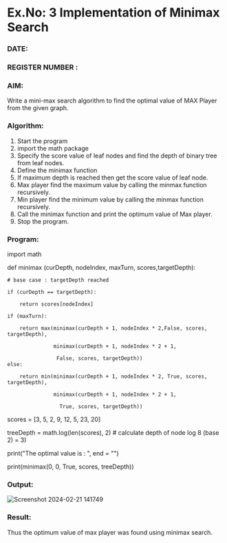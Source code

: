 # Ex.No: 3  Implementation of Minimax Search
### DATE:                                                                            
### REGISTER NUMBER : 
### AIM: 
Write a mini-max search algorithm to find the optimal value of MAX Player from the given graph.
### Algorithm:
1. Start the program
2. import the math package
3. Specify the score value of leaf nodes and find the depth of binary tree from leaf nodes.
4. Define the minimax function
5. If maximum depth is reached then get the score value of leaf node.
6. Max player find the maximum value by calling the minmax function recursively.
7. Min player find the minimum value by calling the minmax function recursively.
8. Call the minimax function  and print the optimum value of Max player.
9. Stop the program. 

### Program:

import math

def minimax (curDepth, nodeIndex, maxTurn, scores,targetDepth):

    # base case : targetDepth reached

    if (curDepth == targetDepth):
    
        return scores[nodeIndex]
    
    if (maxTurn):
    
        return max(minimax(curDepth + 1, nodeIndex * 2,False, scores, targetDepth),
        
                   minimax(curDepth + 1, nodeIndex * 2 + 1,
                   
                    False, scores, targetDepth))  
    else:
    
        return min(minimax(curDepth + 1, nodeIndex * 2, True, scores, targetDepth),
        
                   minimax(curDepth + 1, nodeIndex * 2 + 1,
                   
                     True, scores, targetDepth))

scores = [3, 5, 2, 9, 12, 5, 23, 20]

treeDepth = math.log(len(scores), 2) # calculate depth of node  log 8 (base 2) = 3)

print("The optimal value is : ", end = "")

print(minimax(0, 0, True, scores, treeDepth))


### Output:

![Screenshot 2024-02-21 141749](https://github.com/DrUmaRaniV/AI_Lab_2023-24/assets/159005642/fc7f9a38-cd38-4bae-ab0f-d1e859e216c8)


### Result:
Thus the optimum value of max player was found using minimax search.
